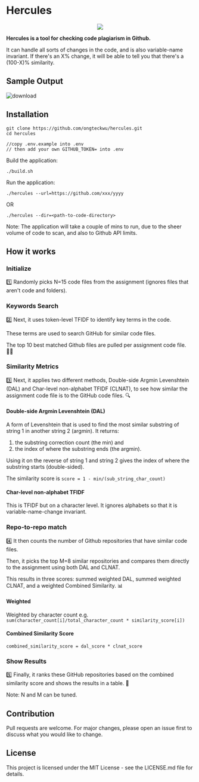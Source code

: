 # Hercules
<p align="center">
  <img src="https://github.com/ongteckwu/hercules/assets/3834724/d12eca5b-ffff-4875-af66-e277be3a3124" />
</p>

**Hercules is a tool for checking code plagiarism in Github.**

It can handle all sorts of changes in the code, and is also variable-name invariant. If there's an X% change, it will be able to tell you that there's a (100-X)% similarity.

## Sample Output
![download](https://github.com/ongteckwu/hercules/assets/3834724/b464b537-8c85-4f91-9b6c-ebfe3b020d37)

## Installation

```
git clone https://github.com/ongteckwu/hercules.git
cd hercules

//copy .env.example into .env
// then add your own GITHUB_TOKEN= into .env
```

Build the application:
```
./build.sh
```

Run the application:
```
./hercules --url=https://github.com/xxx/yyyy
```
OR
```
./hercules --dir=<path-to-code-directory>
```

Note: The application will take a couple of mins to run, due to the sheer volume of code to scan, and also to Github API limits.

## How it works

### Initialize

1️⃣ Randomly picks N=15 code files from the assignment (ignores files that aren't code and folders).

### Keywords Search
2️⃣ Next, it uses token-level TFIDF to identify key terms in the code. 

These terms are used to search GitHub for similar code files. 

The top 10 best matched Github files are pulled per assignment code file. 🕵️‍♂️

### Similarity Metrics

3️⃣ Next, it applies two different methods, Double-side Argmin Levenshtein (DAL) and Char-level non-alphabet TFIDF (CLNAT), to see how similar the assignment code file is to the GitHub code files. 🔍 

#### Double-side Argmin Levenshtein (DAL)
A form of Levenshtein that is used to find the most similar substring of string 1 in another string 2 (argmin). 
It returns:
1. the substring correction count (the min) and
2. the index of where the substring ends (the argmin).

Using it on the reverse of string 1 and string 2 gives the index of where the substring starts (double-sided).

The similarity score is `score = 1 - min/(sub_string_char_count)`

#### Char-level non-alphabet TFIDF
This is TFIDF but on a character level. It ignores alphabets so that it is variable-name-change invariant.

### Repo-to-repo match

4️⃣ It then counts the number of Github repositories that have similar code files. 

Then, it picks the top M=8 similar repositories and compares them directly to the assignment using both DAL and CLNAT. 

This results in three scores: summed weighted DAL, summed weighted CLNAT, and a weighted Combined Similarity. 📊

#### Weighted
Weighted by character count e.g. `sum(character_count[i]/total_character_count * similarity_score[i])`

#### Combined Similarity Score
`combined_similarity_score = dal_score * clnat_score`

### Show Results
5️⃣  Finally, it ranks these GitHub repositories based on the combined similarity score and shows the results in a table. 📝

Note: N and M can be tuned.

## Contribution
Pull requests are welcome. For major changes, please open an issue first to discuss what you would like to change.

## License
This project is licensed under the MIT License - see the LICENSE.md file for details.
